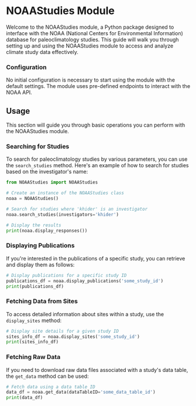 # NOAAStudies Module
Welcome to the NOAAStudies module, a Python package designed to interface with the NOAA (National Centers for Environmental Information) database for paleoclimatology studies. This guide will walk you through setting up and using the NOAAStudies module to access and analyze climate study data effectively.

### Configuration

No initial configuration is necessary to start using the module with the default settings. The module uses pre-defined endpoints to interact with the NOAA API.

## Usage

This section will guide you through basic operations you can perform with the NOAAStudies module.

### Searching for Studies

To search for paleoclimatology studies by various parameters, you can use the `search_studies` method. Here's an example of how to search for studies based on the investigator's name:

```python
from NOAAStudies import NOAAStudies

# Create an instance of the NOAAStudies class
noaa = NOAAStudies()

# Search for studies where 'khider' is an investigator
noaa.search_studies(investigators='khider')

# Display the results
print(noaa.display_responses())
```

### Displaying Publications

If you're interested in the publications of a specific study, you can retrieve and display them as follows:

```python
# Display publications for a specific study ID
publications_df = noaa.display_publications('some_study_id')
print(publications_df)
```

### Fetching Data from Sites

To access detailed information about sites within a study, use the `display_sites` method:

```python
# Display site details for a given study ID
sites_info_df = noaa.display_sites('some_study_id')
print(sites_info_df)
```

### Fetching Raw Data

If you need to download raw data files associated with a study's data table, the `get_data` method can be used:

```python
# Fetch data using a data table ID
data_df = noaa.get_data(dataTableID='some_data_table_id')
print(data_df)
